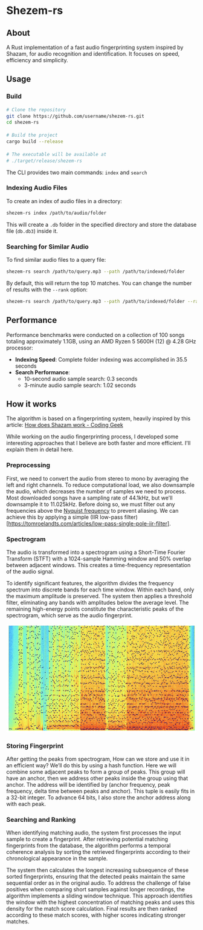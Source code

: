 # Shezem-rs
## About
A Rust implementation of a fast audio fingerprinting system inspired by Shazam, for audio recognition and identification. It focuses on speed, efficiency and simplicity.

## Usage
### Build
```bash
# Clone the repository
git clone https://github.com/username/shezem-rs.git
cd shezem-rs

# Build the project
cargo build --release

# The executable will be available at
# ./target/release/shezem-rs
```

The CLI provides two main commands: `index` and `search`

### Indexing Audio Files

To create an index of audio files in a directory:

```bash
shezem-rs index /path/to/audio/folder
```

This will create a `.db` folder in the specified directory and store the database file (`db.db3`) inside it.

### Searching for Similar Audio

To find similar audio files to a query file:

```bash
shezem-rs search /path/to/query.mp3 --path /path/to/indexed/folder
```

By default, this will return the top 10 matches. You can change the number of results with the `--rank` option:

```bash
shezem-rs search /path/to/query.mp3 --path /path/to/indexed/folder --rank 5
```
## Performance
Performance benchmarks were conducted on a collection of 100 songs totaling approximately 1.1GB, using an AMD Ryzen 5 5600H (12) @ 4.28 GHz processor:

- **Indexing Speed**: Complete folder indexing was accomplished in 35.5 seconds
- **Search Performance**:
  - 10-second audio sample search: 0.3 seconds
  - 3-minute audio sample search: 1.02 seconds

## How it works
The algorithm is based on a fingerprinting system, heavily inspired by this article:
[How does Shazam work - Coding Geek](https://drive.google.com/file/d/1ahyCTXBAZiuni6RTzHzLoOwwfTRFaU-C/view)

While working on the audio fingerprinting process, I developed some interesting approaches that I believe are both faster and more efficient. I'll explain them in detail here.

### Preprocessing
First, we need to convert the audio from stereo to mono by averaging the left and right channels. To reduce computational load, we also downsample the audio, which decreases the number of samples we need to process. Most downloaded songs have a sampling rate of 44.1kHz, but we'll downsample it to 11.025kHz. Before doing so, we must filter out any frequencies above the [Nyquist frequency](https://en.wikipedia.org/wiki/Nyquist_frequency) to prevent aliasing. We can achieve this by applying a simple (IIR low-pass filter)[https://tomroelandts.com/articles/low-pass-single-pole-iir-filter].

### Spectrogram
The audio is transformed into a spectrogram using a Short-Time Fourier Transform (STFT) with a 1024-sample Hamming window and 50% overlap between adjacent windows. This creates a time-frequency representation of the audio signal.

To identify significant features, the algorithm divides the frequency spectrum into discrete bands for each time window. Within each band, only the maximum amplitude is preserved. The system then applies a threshold filter, eliminating any bands with amplitudes below the average level. The remaining high-energy points constitute the characteristic peaks of the spectrogram, which serve as the audio fingerprint.

![Spectrogram Peaks](images/spectrogram_peaks.jpg)

### Storing Fingerprint
After getting the peaks from spectrogram, How can we store and use it in an efficient way? We’ll do this by using a hash function. Here we will combine some adjacent peaks to form a group of peaks. This group will have an anchor, then we address other peaks inside the group using that anchor. The address will be identified by (anchor frequency, peak frequency, delta time between peaks and anchor). This tuple is easily fits in a 32-bit integer. To advance 64 bits, I also store the anchor address along with each peak.

### Searching and Ranking
When identifying matching audio, the system first processes the input sample to create a fingerprint. After retrieving potential matching fingerprints from the database, the algorithm performs a temporal coherence analysis by sorting the retrieved fingerprints according to their chronological appearance in the sample.

The system then calculates the longest increasing subsequence of these sorted fingerprints, ensuring that the detected peaks maintain the same sequential order as in the original audio. To address the challenge of false positives when comparing short samples against longer recordings, the algorithm implements a sliding window technique. This approach identifies the window with the highest concentration of matching peaks and uses this density for the match score calculation. Final results are then ranked according to these match scores, with higher scores indicating stronger matches.
